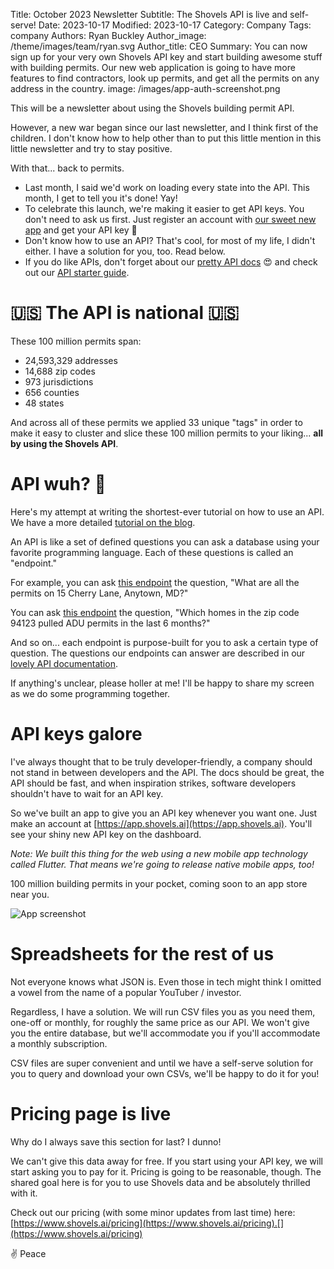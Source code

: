 Title: October 2023 Newsletter
Subtitle: The Shovels API is live and self-serve! 
Date: 2023-10-17
Modified: 2023-10-17
Category: Company
Tags: company
Authors: Ryan Buckley
Author_image: /theme/images/team/ryan.svg
Author_title: CEO
Summary: You can now sign up for your very own Shovels API key and start building awesome stuff with building permits. Our new web application is going to have more features to find contractors, look up permits, and get all the permits on any address in the country. 
image: /images/app-auth-screenshot.png


This will be a newsletter about using the Shovels building permit API.

However, a new war began since our last newsletter, and I think first of the children. I don't know how to help other than to put this little mention in this little newsletter and try to stay positive. 

With that... back to permits. 

*   Last month, I said we'd work on loading every state into the API. This month, I get to tell you it's done! Yay! 
*   To celebrate this launch, we're making it easier to get API keys. You don't need to ask us first. Just register an account with [our sweet new app](https://app.shovels.ai) and get your API key 💪
*   Don't know how to use an API? That's cool, for most of my life, I didn't either. I have a solution for you, too. Read below. 
*   If you do like APIs, don't forget about our [pretty API docs](https://docs.shovels.ai/api-reference) 😍 and check out our [API starter guide](https://www.shovels.ai/blog/how-to-use-the-shovels-api/).[](https://www.shovels.ai/blog/how-to-use-the-shovels-api/)

🇺🇸 The API is national 🇺🇸
=============================

These 100 million permits span:

*   24,593,329 addresses
*   14,688 zip codes
*   973 jurisdictions
*   656 counties
*   48 states

And across all of these permits we applied 33 unique "tags" in order to make it easy to cluster and slice these 100 million permits to your liking... **all by using the Shovels API**. 

**API wuh? 🤔**
===============

Here's my attempt at writing the shortest-ever tutorial on how to use an API. We have a more detailed [tutorial on the blog](https://www.shovels.ai/blog/how-to-use-the-shovels-api/). 

An API is like a set of defined questions you can ask a database using your favorite programming language. Each of these questions is called an "endpoint." 

For example, you can ask [this endpoint](https://docs.shovels.ai/api-reference/#operation/Permits/operation/get_permits_by_address_v1_permits_address_get) the question, "What are all the permits on 15 Cherry Lane, Anytown, MD?"

You can ask [this endpoint](https://docs.shovels.ai/api-reference/#operation/Permits/operation/get_permits_by_zip_code_v1_permits_zip_get) the question, "Which homes in the zip code 94123 pulled ADU permits in the last 6 months?"

And so on... each endpoint is purpose-built for you to ask a certain type of question. The questions our endpoints can answer are described in our [lovely API documentation](https://docs.shovels.ai/api-reference). 

If anything's unclear, please holler at me! I'll be happy to share my screen as we do some programming together.

API keys galore
===============

I've always thought that to be truly developer-friendly, a company should not stand in between developers and the API. The docs should be great, the API should be fast, and when inspiration strikes, software developers shouldn't have to wait for an API key.

So we've built an app to give you an API key whenever you want one. Just make an account at [https://app.shovels.ai](https://app.shovels.ai). You'll see your shiny new API key on the dashboard.

_Note: We built this thing for the web using a new mobile app technology called Flutter. That means we're going to release native mobile apps, too!_

100 million building permits in your pocket, coming soon to an app store near you.

![App screenshot]({static}/images/app-auth-screenshot.png)

Spreadsheets for the rest of us
===============================

Not everyone knows what JSON is. Even those in tech might think I omitted a vowel from the name of a popular YouTuber / investor. 

Regardless, I have a solution. We will run CSV files you as you need them, one-off or monthly, for roughly the same price as our API. We won't give you the entire database, but we'll accommodate you if you'll accommodate a monthly subscription. 

CSV files are super convenient and until we have a self-serve solution for you to query and download your own CSVs, we'll be happy to do it for you! 

Pricing page is live
====================

Why do I always save this section for last? I dunno! 

We can't give this data away for free. If you start using your API key, we will start asking you to pay for it. Pricing is going to be reasonable, though. The shared goal here is for you to use Shovels data and be absolutely thrilled with it.

Check out our pricing (with some minor updates from last time) here: [https://www.shovels.ai/pricing](https://www.shovels.ai/pricing).[](https://www.shovels.ai/pricing)

✌️ Peace
